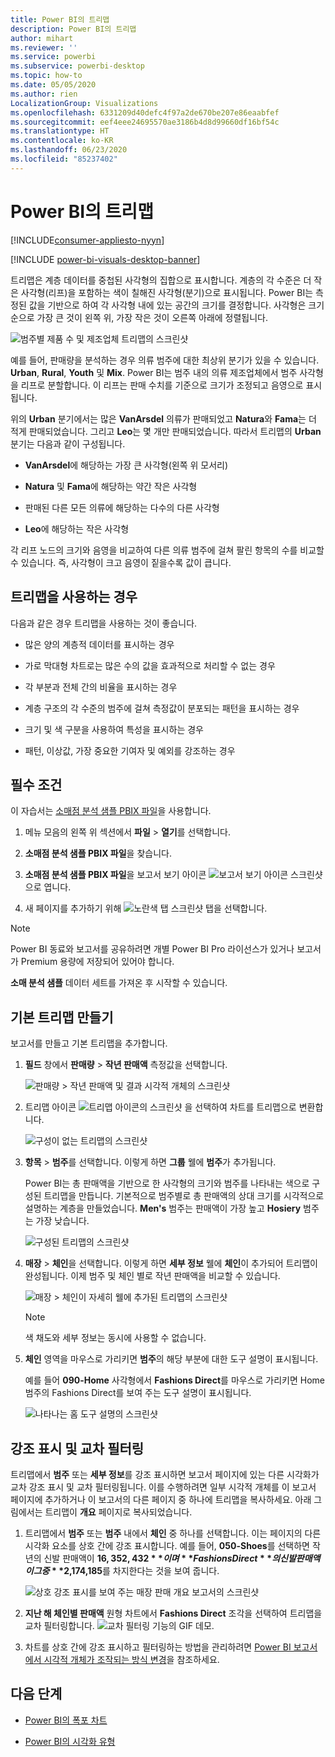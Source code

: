 ```yaml
---
title: Power BI의 트리맵
description: Power BI의 트리맵
author: mihart
ms.reviewer: ''
ms.service: powerbi
ms.subservice: powerbi-desktop
ms.topic: how-to
ms.date: 05/05/2020
ms.author: rien
LocalizationGroup: Visualizations
ms.openlocfilehash: 6331209d40defc4f97a2de670be207e86eaabfef
ms.sourcegitcommit: eef4eee24695570ae3186b4d8d99660df16bf54c
ms.translationtype: HT
ms.contentlocale: ko-KR
ms.lasthandoff: 06/23/2020
ms.locfileid: "85237402"
---
```

# <a name="treemaps-in-power-bi"></a>Power BI의 트리맵

[!INCLUDE[consumer-appliesto-nyyn](../includes/consumer-appliesto-nyyn.md)]

[!INCLUDE [power-bi-visuals-desktop-banner](../includes/power-bi-visuals-desktop-banner.md)]

트리맵은 계층 데이터를 중첩된 사각형의 집합으로 표시합니다. 계층의 각 수준은 더 작은 사각형(리프)을 포함하는 색이 칠해진 사각형(분기)으로 표시됩니다. Power BI는 측정된 값을 기반으로 하여 각 사각형 내에 있는 공간의 크기를 결정합니다. 사각형은 크기순으로 가장 큰 것이 왼쪽 위, 가장 작은 것이 오른쪽 아래에 정렬됩니다.

![범주별 제품 수 및 제조업체 트리맵의 스크린샷](media/power-bi-visualization-treemaps/pbi-nancy-viz-treemap.png)

예를 들어, 판매량을 분석하는 경우 의류 범주에 대한 최상위 분기가 있을 수 있습니다. **Urban**, **Rural**, **Youth** 및 **Mix**. Power BI는 범주 내의 의류 제조업체에서 범주 사각형을 리프로 분할합니다. 이 리프는 판매 수치를 기준으로 크기가 조정되고 음영으로 표시됩니다.

위의 **Urban** 분기에서는 많은 **VanArsdel** 의류가 판매되었고 **Natura**와 **Fama**는 더 적게 판매되었습니다. 그리고 **Leo**는 몇 개만 판매되었습니다. 따라서 트리맵의 **Urban** 분기는 다음과 같이 구성됩니다.

* **VanArsdel**에 해당하는 가장 큰 사각형(왼쪽 위 모서리)

* **Natura** 및 **Fama**에 해당하는 약간 작은 사각형

* 판매된 다른 모든 의류에 해당하는 다수의 다른 사각형

* **Leo**에 해당하는 작은 사각형

각 리프 노드의 크기와 음영을 비교하여 다른 의류 범주에 걸쳐 팔린 항목의 수를 비교할 수 있습니다. 즉, 사각형이 크고 음영이 짙을수록 값이 큽니다.


## <a name="when-to-use-a-treemap"></a>트리맵을 사용하는 경우

다음과 같은 경우 트리맵을 사용하는 것이 좋습니다.

* 많은 양의 계층적 데이터를 표시하는 경우

* 가로 막대형 차트로는 많은 수의 값을 효과적으로 처리할 수 없는 경우

* 각 부분과 전체 간의 비율을 표시하는 경우

* 계층 구조의 각 수준의 범주에 걸쳐 측정값이 분포되는 패턴을 표시하는 경우

* 크기 및 색 구분을 사용하여 특성을 표시하는 경우

* 패턴, 이상값, 가장 중요한 기여자 및 예외를 강조하는 경우

## <a name="prerequisite"></a>필수 조건

이 자습서는 [소매점 분석 샘플 PBIX 파일](https://download.microsoft.com/download/9/6/D/96DDC2FF-2568-491D-AAFA-AFDD6F763AE3/Retail%20Analysis%20Sample%20PBIX.pbix)을 사용합니다.

1. 메뉴 모음의 왼쪽 위 섹션에서 **파일** > **열기**를 선택합니다.
   
2. **소매점 분석 샘플 PBIX 파일**을 찾습니다.

1. **소매점 분석 샘플 PBIX 파일**을 보고서 보기 아이콘 ![보고서 보기 아이콘 스크린샷](media/power-bi-visualization-kpi/power-bi-report-view.png)으로 엽니다.

1. 새 페이지를 추가하기 위해 ![노란색 탭 스크린샷](media/power-bi-visualization-kpi/power-bi-yellow-tab.png) 탭을 선택합니다.

> [!NOTE]
> Power BI 동료와 보고서를 공유하려면 개별 Power BI Pro 라이선스가 있거나 보고서가 Premium 용량에 저장되어 있어야 합니다.    



**소매 분석 샘플** 데이터 세트를 가져온 후 시작할 수 있습니다.

## <a name="create-a-basic-treemap"></a>기본 트리맵 만들기

보고서를 만들고 기본 트리맵을 추가합니다.


1. **필드** 창에서 **판매량** > **작년 판매액** 측정값을 선택합니다.

   ![판매량 > 작년 판매액 및 결과 시각적 개체의 스크린샷](media/power-bi-visualization-treemaps/treemapfirstvalue-new.png)

1. 트리맵 아이콘 ![트리맵 아이콘의 스크린샷](media/power-bi-visualization-treemaps/power-bi-treemap-icon.png) 을 선택하여 차트를 트리맵으로 변환합니다.

   ![구성이 없는 트리맵의 스크린샷](media/power-bi-visualization-treemaps/treemapconvertto-new.png)

1. **항목** > **범주**를 선택합니다. 이렇게 하면 **그룹** 웰에 **범주**가 추가됩니다.

    Power BI는 총 판매액을 기반으로 한 사각형의 크기와 범주를 나타내는 색으로 구성된 트리맵을 만듭니다. 기본적으로 범주별로 총 판매액의 상대 크기를 시각적으로 설명하는 계층을 만들었습니다. **Men's** 범주는 판매액이 가장 높고 **Hosiery** 범주는 가장 낮습니다.

    ![구성된 트리맵의 스크린샷](media/power-bi-visualization-treemaps/power-bi-complete.png)

1. **매장** > **체인**을 선택합니다. 이렇게 하면 **세부 정보** 웰에 **체인**이 추가되어 트리맵이 완성됩니다. 이제 범주 및 체인 별로 작년 판매액을 비교할 수 있습니다.

   ![매장 > 체인이 자세히 웰에 추가된 트리맵의 스크린샷](media/power-bi-visualization-treemaps/power-bi-details.png)

   > [!NOTE]
   > 색 채도와 세부 정보는 동시에 사용할 수 없습니다.

1. **체인** 영역을 마우스로 가리키면 **범주**의 해당 부분에 대한 도구 설명이 표시됩니다.

    예를 들어 **090-Home** 사각형에서 **Fashions Direct**를 마우스로 가리키면 Home 범주의 Fashions Direct를 보여 주는 도구 설명이 표시됩니다.

   ![나타나는 홈 도구 설명의 스크린샷](media/power-bi-visualization-treemaps/treemaphoverdetail-new.png)


## <a name="highlighting-and-cross-filtering"></a>강조 표시 및 교차 필터링

트리맵에서 **범주** 또는 **세부 정보**를 강조 표시하면 보고서 페이지에 있는 다른 시각화가 교차 강조 표시 및 교차 필터링됩니다. 이를 수행하려면 일부 시각적 개체를 이 보고서 페이지에 추가하거나 이 보고서의 다른 페이지 중 하나에 트리맵을 복사하세요. 아래 그림에서는 트리맵이 **개요** 페이지로 복사되었습니다. 

1. 트리맵에서 **범주** 또는 **범주** 내에서 **체인** 중 하나를 선택합니다. 이는 페이지의 다른 시각화 요소를 상호 간에 강조 표시합니다. 예를 들어, **050-Shoes**를 선택하면 작년의 신발 판매액이 **$16,352,432**이며 **Fashions Direct**의 신발 판매액이 그중 **$2,174,185**를 차지한다는 것을 보여 줍니다.

   ![상호 강조 표시를 보여 주는 매장 판매 개요 보고서의 스크린샷](media/power-bi-visualization-treemaps/treemaphiliting.png)

1. **지난 해 체인별 판매액** 원형 차트에서 **Fashions Direct** 조각을 선택하여 트리맵을 교차 필터링합니다.
   ![교차 필터링 기능의 GIF 데모.](media/power-bi-visualization-treemaps/treemapnoowl.gif)

1. 차트를 상호 간에 강조 표시하고 필터링하는 방법을 관리하려면 [Power BI 보고서에서 시각적 개체가 조작되는 방식 변경](../create-reports/service-reports-visual-interactions.md)을 참조하세요.

## <a name="next-steps"></a>다음 단계

* [Power BI의 폭포 차트](power-bi-visualization-waterfall-charts.md)

* [Power BI의 시각화 유형](power-bi-visualization-types-for-reports-and-q-and-a.md)

